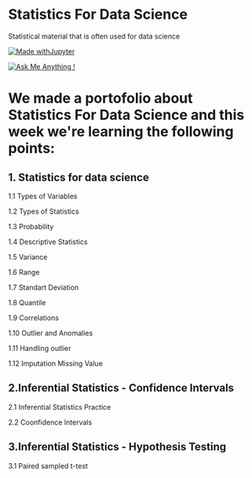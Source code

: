 # Statistics For Data Science

Statistical material that is often used for data science

[![Made withJupyter](https://img.shields.io/badge/Made%20with-Jupyter-orange?style=for-the-badge&logo=Jupyter)](https://jupyter.org/try)

[![Ask Me Anything !](https://img.shields.io/badge/Ask%20me-anything-1abc9c.svg)](https://GitHub.com/Naereen/ama)

# We made a portofolio about Statistics For Data Science and this week we're learning the following points:
## 1. Statistics for data science
<p> 1.1 Types of Variables </p>
<p> 1.2 Types of Statistics </p>
<p> 1.3 Probability </p>
<p> 1.4 Descriptive Statistics </p>
<p> 1.5 Variance </p>
<p> 1.6 Range </p>
<p> 1.7 Standart Deviation  </p>
<p> 1.8 Quantile </p>
<p> 1.9 Correlations </p>
<p> 1.10 Outlier and Anomalies </p>
<p> 1.11 Handling outlier </p>
<p> 1.12 Imputation Missing Value </p>

## 2.Inferential Statistics - Confidence Intervals
<p> 2.1 Inferential Statistics Practice </p>
<p> 2.2 Coonfidence Intervals </p>

## 3.Inferential Statistics - Hypothesis Testing
<p> 3.1 Paired sampled t-test </p>
